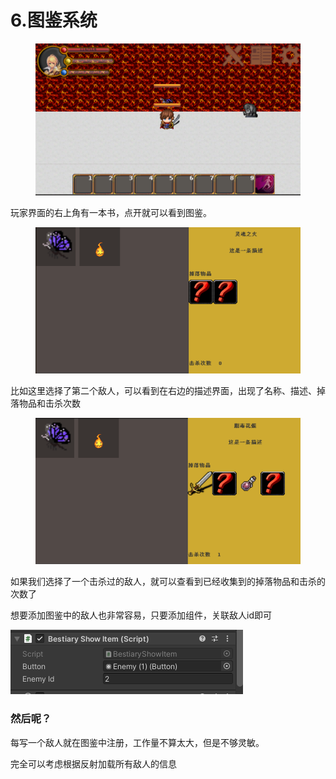# 6.图鉴系统

<figure><img src="../.gitbook/assets/image (11) (1).png" alt=""><figcaption></figcaption></figure>

玩家界面的右上角有一本书，点开就可以看到图鉴。

<figure><img src="../.gitbook/assets/image (12) (1).png" alt=""><figcaption></figcaption></figure>

比如这里选择了第二个敌人，可以看到在右边的描述界面，出现了名称、描述、掉落物品和击杀次数

<figure><img src="../.gitbook/assets/image (3) (1) (1).png" alt=""><figcaption></figcaption></figure>

如果我们选择了一个击杀过的敌人，就可以查看到已经收集到的掉落物品和击杀的次数了



想要添加图鉴中的敌人也非常容易，只要添加组件，关联敌人id即可

![](<../.gitbook/assets/image (1) (1) (1) (1) (1) (1).png>)

### 然后呢？

每写一个敌人就在图鉴中注册，工作量不算太大，但是不够灵敏。

完全可以考虑根据反射加载所有敌人的信息
